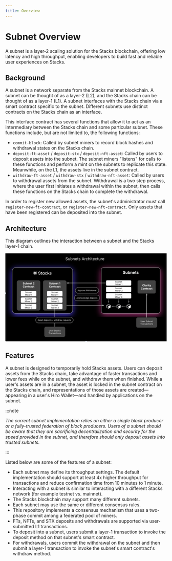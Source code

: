 ```yaml
---
title: Overview
---
```


# Subnet Overview

A subnet is a layer-2 scaling solution for the Stacks blockchain, offering low latency and high throughput, enabling developers to build fast and reliable user experiences on Stacks.

## Background

A subnet is a network separate from the Stacks mainnet blockchain. A subnet can be thought of as a layer-2 (L2), and the Stacks chain can be thought of as a layer-1 (L1). A subnet interfaces with the Stacks chain via a smart contract specific to the subnet. Different subnets use distinct contracts on the Stacks chain as an interface.

This interface contract has several functions that allow it to act as an intermediary between the Stacks chain and some particular subnet. These functions include, but are not limited to, the following functions:

- `commit-block`: Called by subnet miners to record block hashes and withdrawal states on the Stacks chain.
- `deposit-ft-asset` / `deposit-stx` / `deposit-nft-asset`: Called by users to deposit assets into the subnet. The subnet miners "listens" for calls to these functions and perform a mint on the subnets to replicate this state. Meanwhile, on the L1, the assets live in the subnet contract.
- `withdraw-ft-asset` / `withdraw-stx` / `withdraw-nft-asset`: Called by users to withdrawal assets from the subnet. Withdrawal is a two step process, where the user first initiates a withdrawal within the subnet, then calls these functions on the Stacks chain to complete the withdrawal.

In order to register new allowed assets, the subnet's administrator must call `register-new-ft-contract`, or `register-new-nft-contract`. Only assets that have been registered can be deposited into the subnet.

## Architecture

This diagram outlines the interaction between a subnet and the Stacks layer-1 chain.

![Architecture of subnets.](images/subnets-architecture.png)

## Features

A subnet is designed to temporarily hold Stacks assets. Users can deposit assets from the Stacks chain, take advantage of faster transactions and lower fees while on the subnet, and withdraw them when finished. While a user's assets are in a subnet, the asset is locked in the subnet contract on the Stacks chain, and representations of those assets are created—appearing in a user's Hiro Wallet—and handled by applications on the subnet.

:::note

_The current subnet implementation relies on either a single block producer or a fully-trusted federation of block producers. Users of a subnet should be aware that they are sacrificing decentralization and security for the speed provided in the subnet, and therefore should only deposit assets into trusted subnets._

:::

Listed below are some of the features of a subnet:

- Each subnet may define its throughput settings. The default implementation should support at least 4x higher throughput for transactions and reduce confirmation time from 10 minutes to 1 minute.
- Interacting with a subnet is similar to interacting with a different Stacks network (for example testnet vs. mainnet).
- The Stacks blockchain may support many different subnets.
- Each subnet may use the same or different consensus rules.
- This repository implements a consensus mechanism that uses a two-phase commit among a federated pool of miners.
- FTs, NFTs, and STX deposits and withdrawals are supported via user-submitted L1 transactions.
- To deposit into a subnet, users submit a layer-1 transaction to invoke the deposit method on that subnet's smart contract.
- For withdrawals, users commit the withdrawal on the subnet and then submit a layer-1 transaction to invoke the subnet's smart contract's withdraw method.
